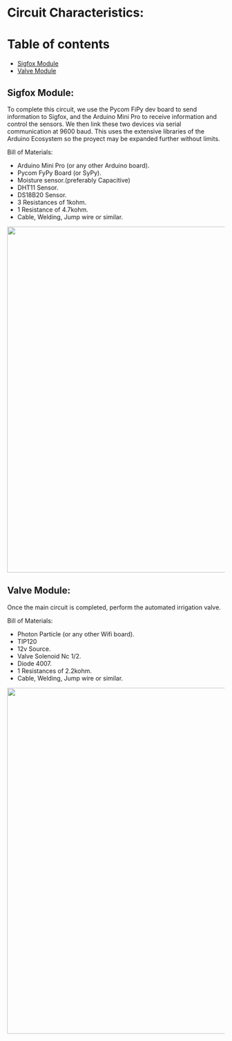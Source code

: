 # Circuit Characteristics:

# Table of contents
* [Sigfox Module](#sigfox-module)
* [Valve Module](#valve-module)

## Sigfox Module: 

To complete this circuit, we use the Pycom FiPy dev board to send information to Sigfox, and the Arduino Mini Pro to receive information and control the sensors. We then link these two devices via serial communication at 9600 baud. This uses the extensive libraries of the Arduino Ecosystem so the proyect may be expanded further without limits.

Bill of Materials:

- Arduino Mini Pro (or any other Arduino board).
- Pycom FyPy Board (or SyPy).
- Moisture sensor.(preferably Capacitive)
- DHT11 Sensor.
- DS18B20 Sensor.
- 3 Resistances of 1kohm.
- 1 Resistance of 4.7kohm.
- Cable, Welding, Jump wire or similar.

<img src="https://image.ibb.co/kqWAb8/Agrofox_bb.png" width="800">

## Valve Module: 

Once the main circuit is completed, perform the automated irrigation valve.

Bill of Materials:

- Photon Particle (or any other Wifi board).
- TIP120
- 12v Source.
- Valve Solenoid Nc 1/2.
- Diode 4007.
- 1 Resistances of 2.2kohm.
- Cable, Welding, Jump wire or similar.

<img src="https://image.ibb.co/eJodM8/Circuit_Agrovalve.png" width="800">

